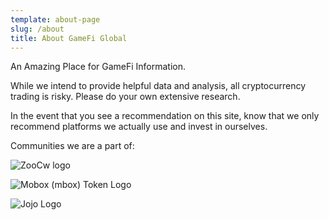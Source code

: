 ```yaml
---
template: about-page
slug: /about
title: About GameFi Global
---
```

An Amazing Place for GameFi Information.

While we intend to provide helpful data and analysis, all cryptocurrency trading is risky. Please do your own extensive research. 

In the event that you see a recommendation on this site, know that we only recommend platforms we actually use and invest in ourselves.

Communities we are a part of: 

![ZooCw logo](/assets/zoo.png "Zoo Crypto World")

![Mobox (mbox) Token Logo](/assets/mobox.webp "Mobox")

![Jojo Logo](/assets/jojo.webp "Jojo Fun Metaverse")
